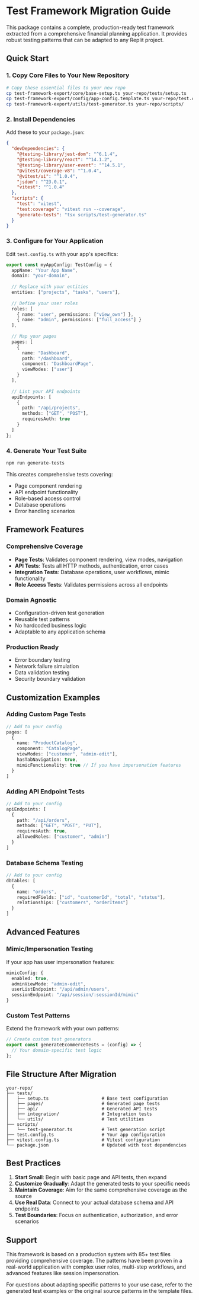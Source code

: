 # Test Framework Migration Guide

This package contains a complete, production-ready test framework extracted from a comprehensive financial planning application. It provides robust testing patterns that can be adapted to any Replit project.

## Quick Start

### 1. Copy Core Files to Your New Repository

```bash
# Copy these essential files to your new repo
cp test-framework-export/core/base-setup.ts your-repo/tests/setup.ts
cp test-framework-export/config/app-config.template.ts your-repo/test.config.ts
cp test-framework-export/utils/test-generator.ts your-repo/scripts/
```

### 2. Install Dependencies

Add these to your `package.json`:

```json
{
  "devDependencies": {
    "@testing-library/jest-dom": "^6.1.4",
    "@testing-library/react": "^14.1.2", 
    "@testing-library/user-event": "^14.5.1",
    "@vitest/coverage-v8": "^1.0.4",
    "@vitest/ui": "^1.0.4",
    "jsdom": "^23.0.1",
    "vitest": "^1.0.4"
  },
  "scripts": {
    "test": "vitest",
    "test:coverage": "vitest run --coverage",
    "generate-tests": "tsx scripts/test-generator.ts"
  }
}
```

### 3. Configure for Your Application

Edit `test.config.ts` with your app's specifics:

```typescript
export const myAppConfig: TestConfig = {
  appName: "Your App Name",
  domain: "your-domain",
  
  // Replace with your entities
  entities: ["projects", "tasks", "users"],
  
  // Define your user roles
  roles: [
    { name: "user", permissions: ["view_own"] },
    { name: "admin", permissions: ["full_access"] }
  ],
  
  // Map your pages
  pages: [
    {
      name: "Dashboard",
      path: "/dashboard", 
      component: "DashboardPage",
      viewModes: ["user"]
    }
  ],
  
  // List your API endpoints
  apiEndpoints: [
    {
      path: "/api/projects",
      methods: ["GET", "POST"],
      requiresAuth: true
    }
  ]
};
```

### 4. Generate Your Test Suite

```bash
npm run generate-tests
```

This creates comprehensive tests covering:
- Page component rendering
- API endpoint functionality  
- Role-based access control
- Database operations
- Error handling scenarios

## Framework Features

### Comprehensive Coverage
- **Page Tests**: Validates component rendering, view modes, navigation
- **API Tests**: Tests all HTTP methods, authentication, error cases
- **Integration Tests**: Database operations, user workflows, mimic functionality
- **Role Access Tests**: Validates permissions across all endpoints

### Domain Agnostic
- Configuration-driven test generation
- Reusable test patterns
- No hardcoded business logic
- Adaptable to any application schema

### Production Ready
- Error boundary testing
- Network failure simulation
- Data validation testing
- Security boundary validation

## Customization Examples

### Adding Custom Page Tests
```typescript
// Add to your config
pages: [
  {
    name: "ProductCatalog",
    component: "CatalogPage", 
    viewModes: ["customer", "admin-edit"],
    hasTabNavigation: true,
    mimicFunctionality: true // If you have impersonation features
  }
]
```

### Adding API Endpoint Tests
```typescript
// Add to your config
apiEndpoints: [
  {
    path: "/api/orders",
    methods: ["GET", "POST", "PUT"],
    requiresAuth: true,
    allowedRoles: ["customer", "admin"]
  }
]
```

### Database Schema Testing
```typescript
// Add to your config
dbTables: [
  {
    name: "orders",
    requiredFields: ["id", "customerId", "total", "status"],
    relationships: ["customers", "orderItems"]
  }
]
```

## Advanced Features

### Mimic/Impersonation Testing
If your app has user impersonation features:

```typescript
mimicConfig: {
  enabled: true,
  adminViewMode: "admin-edit",
  userListEndpoint: "/api/admin/users",
  sessionEndpoint: "/api/session/:sessionId/mimic"
}
```

### Custom Test Patterns
Extend the framework with your own patterns:

```typescript
// Create custom test generators
export const generateEcommerceTests = (config) => {
  // Your domain-specific test logic
};
```

## File Structure After Migration

```
your-repo/
├── tests/
│   ├── setup.ts                    # Base test configuration
│   ├── pages/                      # Generated page tests
│   ├── api/                        # Generated API tests  
│   ├── integration/                # Integration tests
│   └── utils/                      # Test utilities
├── scripts/
│   └── test-generator.ts           # Test generation script
├── test.config.ts                  # Your app configuration
├── vitest.config.ts                # Vitest configuration
└── package.json                    # Updated with test dependencies
```

## Best Practices

1. **Start Small**: Begin with basic page and API tests, then expand
2. **Customize Gradually**: Adapt the generated tests to your specific needs
3. **Maintain Coverage**: Aim for the same comprehensive coverage as the source
4. **Use Real Data**: Connect to your actual database schema and API endpoints
5. **Test Boundaries**: Focus on authentication, authorization, and error scenarios

## Support

This framework is based on a production system with 85+ test files providing comprehensive coverage. The patterns have been proven in a real-world application with complex user roles, multi-step workflows, and advanced features like session impersonation.

For questions about adapting specific patterns to your use case, refer to the generated test examples or the original source patterns in the template files.